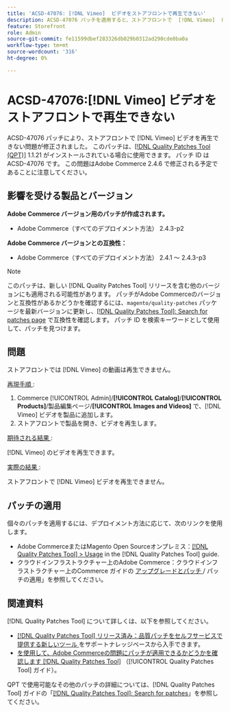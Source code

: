 ```yaml
---
title: 'ACSD-47076: [!DNL Vimeo]  ビデオをストアフロントで再生できない'
description: ACSD-47076 パッチを適用すると、ストアフロントで  [!DNL Vimeo]  ビデオを再生できないAdobe Commerceの問題を修正できます。
feature: Storefront
role: Admin
source-git-commit: fe11599dbef283326db029b0312ad290cde0ba0a
workflow-type: tm+mt
source-wordcount: '316'
ht-degree: 0%

---
```


# ACSD-47076:[!DNL Vimeo] ビデオをストアフロントで再生できない

ACSD-47076 パッチにより、ストアフロントで [!DNL Vimeo] ビデオを再生できない問題が修正されました。 このパッチは、[[!DNL Quality Patches Tool (QPT)]](https://experienceleague.adobe.com/en/docs/commerce-knowledge-base/kb/announcements/commerce-announcements/magento-quality-patches-released-new-tool-to-self-serve-quality-patches) 1.1.21 がインストールされている場合に使用できます。 パッチ ID は ACSD-47076 です。 この問題はAdobe Commerce 2.4.6 で修正される予定であることに注意してください。

## 影響を受ける製品とバージョン

**Adobe Commerce バージョン用のパッチが作成されます。**

* Adobe Commerce（すべてのデプロイメント方法） 2.4.3-p2

**Adobe Commerce バージョンとの互換性：**

* Adobe Commerce（すべてのデプロイメント方法） 2.4.1 ～ 2.4.3-p3

>[!NOTE]
>
>このパッチは、新しい [!DNL Quality Patches Tool] リリースを含む他のバージョンにも適用される可能性があります。 パッチがAdobe Commerceのバージョンと互換性があるかどうかを確認するには、`magento/quality-patches` パッケージを最新バージョンに更新し、[[!DNL Quality Patches Tool]: Search for patches page](https://experienceleague.adobe.com/tools/commerce-quality-patches/index.html) で互換性を確認します。 パッチ ID を検索キーワードとして使用して、パッチを見つけます。

## 問題

ストアフロントでは [!DNL Vimeo] の動画は再生できません。

<u> 再現手順 </u>:

1. Commerce [!UICONTROL Admin]/**[!UICONTROL Catalog]**/**[!UICONTROL Products]**/製品編集ページ/**[!UICONTROL Images and Videos]** で、[!DNL Vimeo] ビデオを製品に追加します。
1. ストアフロントで製品を開き、ビデオを再生します。

<u> 期待される結果 </u>:

[!DNL Vimeo] のビデオを再生できます。

<u> 実際の結果 </u>:

ストアフロントで [!DNL Vimeo] ビデオを再生できません。

## パッチの適用

個々のパッチを適用するには、デプロイメント方法に応じて、次のリンクを使用します。

* Adobe CommerceまたはMagento Open Sourceオンプレミス：[[!DNL Quality Patches Tool] > Usage](/help/tools/quality-patches-tool/usage.md) in the [!DNL Quality Patches Tool] guide.
* クラウドインフラストラクチャー上のAdobe Commerce：クラウドインフラストラクチャー上のCommerce ガイドの [ アップグレードとパッチ ](https://experienceleague.adobe.com/docs/commerce-cloud-service/user-guide/develop/upgrade/apply-patches.html)/ パッチの適用」を参照してください。

## 関連資料

[!DNL Quality Patches Tool] について詳しくは、以下を参照してください。

* [[!DNL Quality Patches Tool]  リリース済み：品質パッチをセルフサービスで提供する新しいツール ](https://experienceleague.adobe.com/en/docs/commerce-knowledge-base/kb/announcements/commerce-announcements/magento-quality-patches-released-new-tool-to-self-serve-quality-patches) をサポートナレッジベースから入手できます。
* [ を使用して、Adobe Commerceの問題にパッチが適用できるかどうかを確認します  [!DNL Quality Patches Tool]](/help/tools/quality-patches-tool/patches-available-in-qpt/check-patch-for-magento-issue-with-magento-quality-patches.md) （[!UICONTROL Quality Patches Tool] ガイド）。


QPT で使用可能なその他のパッチの詳細については、[!DNL Quality Patches Tool] ガイドの「[[!DNL Quality Patches Tool]: Search for patches](https://experienceleague.adobe.com/tools/commerce-quality-patches/index.html)」を参照してください。
